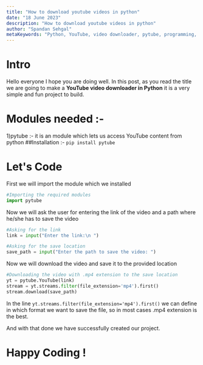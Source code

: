 ```yaml
---
title: "How to download youtube videos in python"
date: "18 June 2023"
description: "How to download youtube videos in python"
author: "Spandan Sehgal"
metaKeywords: "Python, YouTube, video downloader, pytube, programming, tutorial, open-source, software, development, download youtbube video, download youtube video in python, download youtube video using python"
---
```


# Intro

Hello everyone I hope you are doing well.
In this post, as you read the title we are going to make a **YouTube video downloader in Python** it is a very simple and fun project to build.

# Modules needed :-

1)pytube :- it is an module which lets us access YouTube content from python 
##Installation :-
`pip install pytube`

# Let's Code

First we will import the module which we installed
```python
#Importing the required modules
import pytube
```
Now we will ask the user for entering the link of the video and a path where he/she has to save the video
```python
#Asking for the link
link = input("Enter the link:\n ")

#Asking for the save location
save_path = input("Enter the path to save the video: ")
```
Now we will download the video and save it to the provided location
```python
#Downloading the video with .mp4 extension to the save location
yt = pytube.YouTube(link)
stream = yt.streams.filter(file_extension='mp4').first()
stream.download(save_path)
```
In the line `yt.streams.filter(file_extension='mp4').first()` we can define in which format we want to save the file, so in most cases .mp4 extension is the best.

And with that done we have successfully created our project.



# Happy Coding !